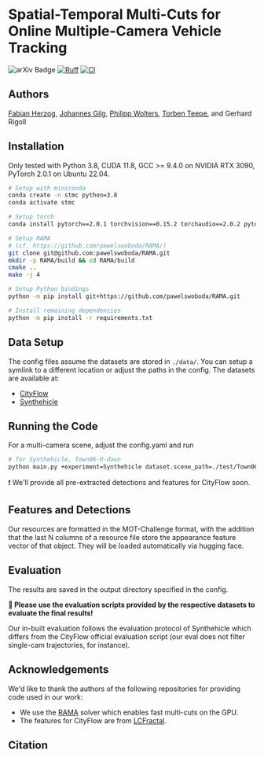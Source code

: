 # Spatial-Temporal Multi-Cuts for Online Multiple-Camera Vehicle Tracking
![arXiv Badge](https://img.shields.io/badge/Paper-arXiv.0000.0000-b31b1b.svg)
[![Ruff](https://img.shields.io/endpoint?url=https://raw.githubusercontent.com/astral-sh/ruff/main/assets/badge/v2.json)](https://github.com/astral-sh/ruff)
[![CI](https://github.com/fubel/stmc/actions/workflows/main.yml/badge.svg)](https://github.com/fubel/stmc/actions/workflows/main.yml)

## Authors

[Fabian Herzog](https://github.com/fubel), [Johannes Gilg](https://github.com/Blueblue4), [Philipp Wolters](https://github.com/phi-wol), [Torben Teepe](https://github.com/tteepe/), and Gerhard Rigoll

## Installation

Only tested with Python 3.8, CUDA 11.8, GCC >= 9.4.0 on NVIDIA RTX 3090, PyTorch 2.0.1 on Ubuntu 22.04.

```bash
# Setup with miniconda
conda create -n stmc python=3.8
conda activate stmc

# Setup torch
conda install pytorch==2.0.1 torchvision==0.15.2 torchaudio==2.0.2 pytorch-cuda=11.8 -c pytorch -c nvidia

# Setup RAMA
# (cf. https://github.com/pawelswoboda/RAMA/)
git clone git@github.com:pawelswoboda/RAMA.git
mkdir -p RAMA/build && cd RAMA/build
cmake ..
make -j 4

# Setup Python bindings
python -m pip install git+https://github.com/pawelswoboda/RAMA.git

# Install remaining dependencies
python -m pip install -r requirements.txt
```

## Data Setup

The config files assume the datasets are stored in `./data/`. You can setup a symlink to a different location or adjust the paths in the config. The datasets are available at:

* [CityFlow](https://www.aicitychallenge.org)
* [Synthehicle](https://github.com/fubel/synthehicle)

## Running the Code

For a multi-camera scene, adjust the config.yaml and run

```bash
# for Synthehicle, Town06-O-dawn
python main.py +experiment=Synthehicle dataset.scene_path=./test/Town06-O-dawn/
```

❗️ We'll provide all pre-extracted detections and features for CityFlow soon.

## Features and Detections

Our resources are formatted in the MOT-Challenge format, with the addition that the last N columns of a resource file store the appearance feature vector of that object. They will be loaded automatically via hugging face.

## Evaluation

The results are saved in the output directory specified in the config. 

**🚨 Please use the evaluation scripts provided by the respective datasets to evaluate the final results!**

Our in-built evaluation follows the evaluation protocol of Synthehicle which differs from the CityFlow official evaluation script (our eval does not filter single-cam trajectories, for instance). 

## Acknowledgements

We'd like to thank the authors of the following repositories for providing code used in our work:

* We use the [RAMA](git+https://github.com/pawelswoboda/RAMA.git) solver which enables fast multi-cuts on the GPU.
* The features for CityFlow are from [LCFractal](https://github.com/LCFractal/AIC21-MTMC).

## Citation
